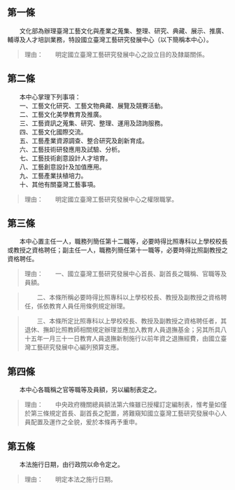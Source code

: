 第一條 
-------
　　文化部為辦理臺灣工藝文化與產業之蒐集、整理、研究、典藏、展示、推廣、輔導及人才培訓業務，特設國立臺灣工藝研究發展中心（以下簡稱本中心）。  
> 理由：　　明定國立臺灣工藝研究發展中心之設立目的及隸屬關係。



第二條 
-------
　　本中心掌理下列事項：  
　　一、工藝文化研究、工藝文物典藏、展覽及競賽活動。  
　　二、工藝文化美學教育及推廣。  
　　三、工藝資訊之蒐集、研究、整理、運用及諮詢服務。  
　　四、工藝文化國際交流。  
　　五、工藝產業資源調查、整合研究及創新育成。  
　　六、工藝技術研發應用及試驗、分析。  
　　七、工藝技術創意設計人才培育。  
　　八、工藝創意設計及加值應用。  
　　九、工藝產業扶植培力。  
　　十、其他有關臺灣工藝事項。  
> 理由：　　明定國立臺灣工藝研究發展中心之權限職掌。



第三條 
-------
　　本中心置主任一人，職務列簡任第十二職等，必要時得比照專科以上學校校長或教授之資格聘任；副主任一人，職務列簡任第十一職等，必要時得比照副教授之資格聘任。  
> 理由：　　一、國立臺灣工藝研究發展中心首長、副首長之職稱、官職等及員額。

> 　　二、本條所稱必要時得比照專科以上學校校長、教授及副教授之資格聘任，係依教育人員任用條例規定辦理。

> 　　三、本條所定比照專科以上學校校長、教授及副教授之資格聘任者，其退休、撫卹比照教師相關規定辦理並應加入教育人員退撫基金；另其所具八十五年一月三十一日教育人員退撫新制施行以前年資之退撫經費，由國立臺灣工藝研究發展中心編列預算支應。



第四條 
-------
　　本中心各職稱之官等職等及員額，另以編制表定之。  
> 理由：　　中央政府機關總員額法第六條雖已授權訂定編制表，惟考量如僅於第三條規定首長、副首長之配置，將難窺知國立臺灣工藝研究發展中心人員配置及運作之全貌，爰於本條再予重申。



第五條 
-------
　　本法施行日期，由行政院以命令定之。  
> 理由：　　明定本法之施行日期。
